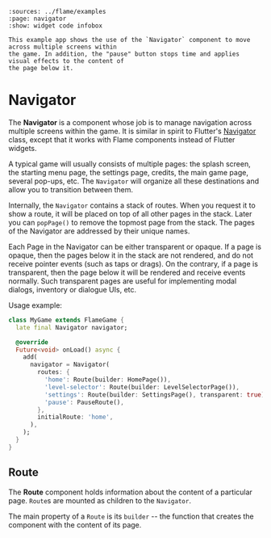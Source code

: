 
```{flutter-app}
:sources: ../flame/examples
:page: navigator
:show: widget code infobox

This example app shows the use of the `Navigator` component to move across multiple screens within
the game. In addition, the "pause" button stops time and applies visual effects to the content of
the page below it.
```


# Navigator

The **Navigator** is a component whose job is to manage navigation across multiple screens within
the game. It is similar in spirit to Flutter's [Navigator][Flutter Navigator] class, except that it
works with Flame components instead of Flutter widgets.

A typical game will usually consists of multiple pages: the splash screen, the starting menu page,
the settings page, credits, the main game page, several pop-ups, etc. The `Navigator` will organize
all these destinations and allow you to transition between them.

Internally, the `Navigator` contains a stack of routes. When you request it to show a route, it
will be placed on top of all other pages in the stack. Later you can `popPage()` to remove the
topmost page from the stack. The pages of the Navigator are addressed by their unique names.

Each Page in the Navigator can be either transparent or opaque. If a page is opaque, then the pages
below it in the stack are not rendered, and do not receive pointer events (such as taps or drags).
On the contrary, if a page is transparent, then the page below it will be rendered and receive
events normally. Such transparent pages are useful for implementing modal dialogs, inventory or
dialogue UIs, etc.

Usage example:
```dart
class MyGame extends FlameGame {
  late final Navigator navigator;

  @override
  Future<void> onLoad() async {
    add(
      navigator = Navigator(
        routes: {
          'home': Route(builder: HomePage()),
          'level-selector': Route(builder: LevelSelectorPage()),
          'settings': Route(builder: SettingsPage(), transparent: true),
          'pause': PauseRoute(),
        },
        initialRoute: 'home',
      ),
    );
  }
}
```

[Flutter Navigator]: https://api.flutter.dev/flutter/widgets/Navigator-class.html


## Route

The **Route** component holds information about the content of a particular page. `Route`s are
mounted as children to the `Navigator`.

The main property of a `Route` is its `builder` -- the function that creates the component with
the content of its page.
